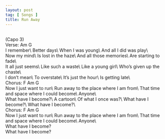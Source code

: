 ```yaml
---
layout: post
tag: [ Songs ]
title: Run Away
---
```

<br/>
(Capo 3)
<br/>
Verse:  Am   G
<br/>
I remember\
Better days\
When I was young\
And all I did was play\
<br/>
Now my mind\
Is lost in the haze\
And all those memories\
Are starting to fade\
<br/>
It all just seems\
Like such a waste\
Like a young girl\
Who’s given up the chaste\
<br/>
I don’t mean\
To overstate\
It’s just the hour\
Is getting late\
<br/>
Chorus:  F  Am  G
<br/>
Now I just want to run\
Run away to the place where I am from\
That time and space where I could become\
Anyone\
<br/>
What have I become?\
A cartoon\
Of what I once was?\
What have I become?\
What have I become?\
<br/>
Chorus:  F  Am  G
<br/>
Now I just want to run\
Run away to the place where I am from\
That time and space where I could become\
Anyone\
<br/>
What have I become?
<br/>
What have I become?
<br/>
